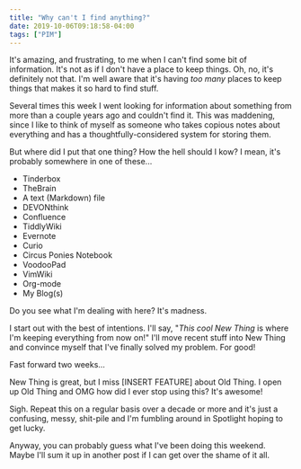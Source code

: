 ```yaml
---
title: "Why can't I find anything?"
date: 2019-10-06T09:18:58-04:00
tags: ["PIM"]
---
```


It's amazing, and frustrating, to me when I can't find some bit of information. It's not as if I don't have a place to keep things. Oh, no, it's definitely not that. I'm well aware that it's having _too many_ places to keep things that makes it so hard to find stuff.

Several times this week I went looking for information about something from more than a couple years ago and couldn't find it. This was maddening, since I like to think of myself as someone who takes copious notes about everything and has a thoughtfully-considered system for storing them.

But where did I put that one thing? How the hell should I kow? I mean, it's probably somewhere in one of these...

- Tinderbox
- TheBrain
- A text (Markdown) file
- DEVONthink
- Confluence
- TiddlyWiki
- Evernote
- Curio
- Circus Ponies Notebook
- VoodooPad
- VimWiki
- Org-mode
- My Blog(s)

Do you see what I'm dealing with here? It's madness.

I start out with the best of intentions. I'll say, "_This cool New Thing_ is where I'm keeping everything from now on!" I'll move recent stuff into New Thing and convince myself that I've finally solved my problem. For good!

Fast forward two weeks...

New Thing is great, but I miss [INSERT FEATURE] about Old Thing. I open up Old Thing and OMG how did I ever stop using this? It's awesome!

Sigh. Repeat this on a regular basis over a decade or more and it's just a confusing, messy, shit-pile and I'm fumbling around in Spotlight hoping to get lucky.

Anyway, you can probably guess what I've been doing this weekend. Maybe I'll sum it up in another post if I can get over the shame of it all.


